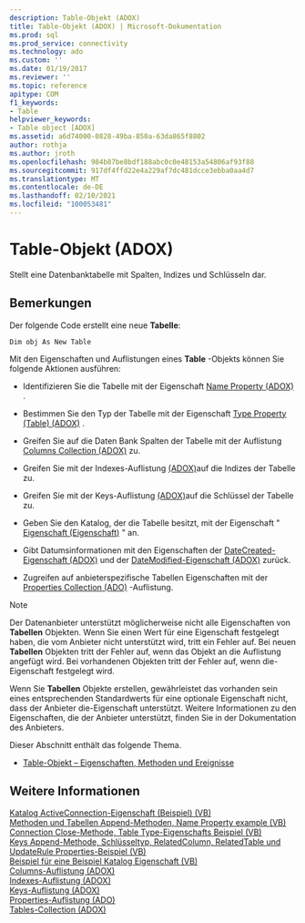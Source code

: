 ```yaml
---
description: Table-Objekt (ADOX)
title: Table-Objekt (ADOX) | Microsoft-Dokumentation
ms.prod: sql
ms.prod_service: connectivity
ms.technology: ado
ms.custom: ''
ms.date: 01/19/2017
ms.reviewer: ''
ms.topic: reference
apitype: COM
f1_keywords:
- Table
helpviewer_keywords:
- Table object [ADOX]
ms.assetid: a6d74000-0828-49ba-850a-63da865f8802
author: rothja
ms.author: jroth
ms.openlocfilehash: 984b87be8bdf188abc0c0e48153a54806af93f88
ms.sourcegitcommit: 917df4ffd22e4a229af7dc481dcce3ebba0aa4d7
ms.translationtype: MT
ms.contentlocale: de-DE
ms.lasthandoff: 02/10/2021
ms.locfileid: "100053481"
---
```

# <a name="table-object-adox"></a>Table-Objekt (ADOX)
Stellt eine Datenbanktabelle mit Spalten, Indizes und Schlüsseln dar.  
  
## <a name="remarks"></a>Bemerkungen  
 Der folgende Code erstellt eine neue **Tabelle**:  
  
```  
Dim obj As New Table  
```  
  
 Mit den Eigenschaften und Auflistungen eines **Table** -Objekts können Sie folgende Aktionen ausführen:  
  
-   Identifizieren Sie die Tabelle mit der Eigenschaft [Name Property (ADOX)](./name-property-adox.md) .  
  
-   Bestimmen Sie den Typ der Tabelle mit der Eigenschaft [Type Property (Table) (ADOX)](./type-property-table-adox.md) .  
  
-   Greifen Sie auf die Daten Bank Spalten der Tabelle mit der Auflistung [Columns Collection (ADOX)](./columns-collection-adox.md) zu.  
  
-   Greifen Sie mit der Indexes-Auflistung [(ADOX)](./indexes-collection-adox.md)auf die Indizes der Tabelle zu.  
  
-   Greifen Sie mit der Keys-Auflistung [(ADOX)](./keys-collection-adox.md)auf die Schlüssel der Tabelle zu.  
  
-   Geben Sie den Katalog, der die Tabelle besitzt, mit der Eigenschaft " [Eigenschaft (Eigenschaft)](./parentcatalog-property-adox.md) " an.  
  
-   Gibt Datumsinformationen mit den Eigenschaften der [DateCreated-Eigenschaft (ADOX)](./datecreated-property-adox.md) und der [DateModified-Eigenschaft (ADOX)](./datemodified-property-adox.md) zurück.  
  
-   Zugreifen auf anbieterspezifische Tabellen Eigenschaften mit der [Properties Collection (ADO)](../ado-api/properties-collection-ado.md) -Auflistung.  
  
> [!NOTE]
>  Der Datenanbieter unterstützt möglicherweise nicht alle Eigenschaften von **Tabellen** Objekten. Wenn Sie einen Wert für eine Eigenschaft festgelegt haben, die vom Anbieter nicht unterstützt wird, tritt ein Fehler auf. Bei neuen **Tabellen** Objekten tritt der Fehler auf, wenn das Objekt an die Auflistung angefügt wird. Bei vorhandenen Objekten tritt der Fehler auf, wenn die-Eigenschaft festgelegt wird.  
>   
>  Wenn Sie **Tabellen** Objekte erstellen, gewährleistet das vorhanden sein eines entsprechenden Standardwerts für eine optionale Eigenschaft nicht, dass der Anbieter die-Eigenschaft unterstützt. Weitere Informationen zu den Eigenschaften, die der Anbieter unterstützt, finden Sie in der Dokumentation des Anbieters.  
  
 Dieser Abschnitt enthält das folgende Thema.  
  
-   [Table-Objekt – Eigenschaften, Methoden und Ereignisse](./table-object-properties-methods-and-events.md)  
  
## <a name="see-also"></a>Weitere Informationen  
 [Katalog ActiveConnection-Eigenschaft (Beispiel) (VB)](./catalog-activeconnection-property-example-vb.md)   
 [Methoden und Tabellen Append-Methoden, Name Property example (VB)](./columns-and-tables-append-methods-name-property-example-vb.md)   
 [Connection Close-Methode, Table Type-Eigenschafts Beispiel (VB)](./connection-close-method-table-type-property-example-vb.md)   
 [Keys Append-Methode, Schlüsseltyp, RelatedColumn, RelatedTable und UpdateRule Properties-Beispiel (VB)](./keys-append-method-key-type-relatedcolumn-relatedtable-example-vb.md)   
 [Beispiel für eine Beispiel Katalog Eigenschaft (VB)](./parentcatalog-property-example-vb.md)   
 [Columns-Auflistung (ADOX)](./columns-collection-adox.md)   
 [Indexes-Auflistung (ADOX)](./indexes-collection-adox.md)   
 [Keys-Auflistung (ADOX)](./keys-collection-adox.md)   
 [Properties-Auflistung (ADO)](../ado-api/properties-collection-ado.md)   
 [Tables-Collection (ADOX)](./tables-collection-adox.md)